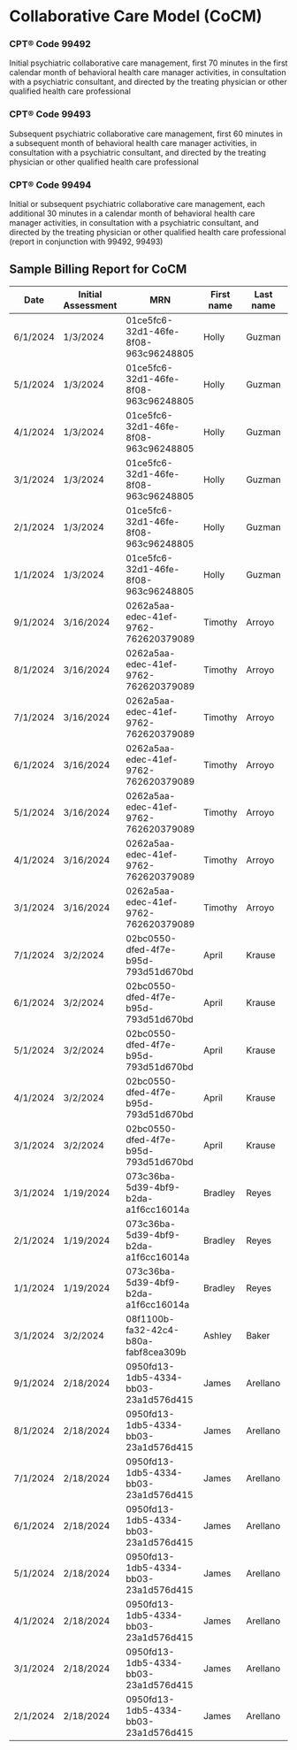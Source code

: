 
# Collaborative Care Model (CoCM)


### CPT® Code 99492
Initial psychiatric collaborative care management, first 70 minutes in the first calendar month of behavioral health care manager activities, in consultation with a psychiatric consultant, and directed by the treating physician or other qualified health care professional

### CPT® Code 99493
Subsequent psychiatric collaborative care management, first 60 minutes in a subsequent month of behavioral health care manager activities, in consultation with a psychiatric consultant, and directed by the treating physician or other qualified health care professional

### CPT® Code 99494
Initial or subsequent psychiatric collaborative care management, each additional 30 minutes in a calendar month of behavioral health care manager activities, in consultation with a psychiatric consultant, and directed by the treating physician or other qualified health care professional (report in conjunction with 99492, 99493)




## Sample Billing Report for CoCM

|   Date      	|   Initial Assessment  	|   MRN                                   	|   First name  	|   Last name  	|   Minutes  	|   Payer               	|   99492  	|   99493  	|   99494  	|   Referring Provider NPI  	|   Problems List  	|
|-------------	|-----------------------	|-----------------------------------------	|---------------	|--------------	|------------	|-----------------------	|----------	|----------	|----------	|---------------------------	|------------------	|
|   6/1/2024  	|   1/3/2024            	|   01ce5fc6-32d1-46fe-8f08-963c96248805  	|   Holly       	|   Guzman     	|   131.26   	|   Cigna               	|   0      	|   TRUE   	|   2      	|   1234567890              	|                  	|
|   5/1/2024  	|   1/3/2024            	|   01ce5fc6-32d1-46fe-8f08-963c96248805  	|   Holly       	|   Guzman     	|   265.72   	|   Cigna               	|   0      	|   TRUE   	|   6      	|   1234567890              	|                  	|
|   4/1/2024  	|   1/3/2024            	|   01ce5fc6-32d1-46fe-8f08-963c96248805  	|   Holly       	|   Guzman     	|   107.16   	|   Cigna               	|   0      	|   TRUE   	|   1      	|   1234567890              	|                  	|
|   3/1/2024  	|   1/3/2024            	|   01ce5fc6-32d1-46fe-8f08-963c96248805  	|   Holly       	|   Guzman     	|   135.317  	|   Cigna               	|   0      	|   TRUE   	|   2      	|   1234567890              	|                  	|
|   2/1/2024  	|   1/3/2024            	|   01ce5fc6-32d1-46fe-8f08-963c96248805  	|   Holly       	|   Guzman     	|   99.86    	|   Cigna               	|   0      	|   TRUE   	|   1      	|   1234567890              	|                  	|
|   1/1/2024  	|   1/3/2024            	|   01ce5fc6-32d1-46fe-8f08-963c96248805  	|   Holly       	|   Guzman     	|   74.22    	|   Cigna               	|   TRUE   	|   0      	|   0      	|   1234567890              	|                  	|
|   9/1/2024  	|   3/16/2024           	|   0262a5aa-edec-41ef-9762-762620379089  	|   Timothy     	|   Arroyo     	|   230.69   	|   Humana              	|   0      	|   TRUE   	|   5      	|   987654321               	|                  	|
|   8/1/2024  	|   3/16/2024           	|   0262a5aa-edec-41ef-9762-762620379089  	|   Timothy     	|   Arroyo     	|   110.71   	|   Humana              	|   0      	|   TRUE   	|   1      	|   987654321               	|                  	|
|   7/1/2024  	|   3/16/2024           	|   0262a5aa-edec-41ef-9762-762620379089  	|   Timothy     	|   Arroyo     	|   311.61   	|   Humana              	|   0      	|   TRUE   	|   8      	|   987654321               	|                  	|
|   6/1/2024  	|   3/16/2024           	|   0262a5aa-edec-41ef-9762-762620379089  	|   Timothy     	|   Arroyo     	|   114.78   	|   Humana              	|   0      	|   TRUE   	|   1      	|   987654321               	|                  	|
|   5/1/2024  	|   3/16/2024           	|   0262a5aa-edec-41ef-9762-762620379089  	|   Timothy     	|   Arroyo     	|   178.55   	|   Humana              	|   0      	|   TRUE   	|   3      	|   987654321               	|                  	|
|   4/1/2024  	|   3/16/2024           	|   0262a5aa-edec-41ef-9762-762620379089  	|   Timothy     	|   Arroyo     	|   54.08    	|   Humana              	|   0      	|   0      	|   0      	|   987654321               	|                  	|
|   3/1/2024  	|   3/16/2024           	|   0262a5aa-edec-41ef-9762-762620379089  	|   Timothy     	|   Arroyo     	|   97.59    	|   Humana              	|   TRUE   	|   0      	|   0      	|   987654321               	|                  	|
|   7/1/2024  	|   3/2/2024            	|   02bc0550-dfed-4f7e-b95d-793d51d670bd  	|   April       	|   Krause     	|   25.54    	|   Cigna               	|   0      	|   0      	|   0      	|   987654321               	|                  	|
|   6/1/2024  	|   3/2/2024            	|   02bc0550-dfed-4f7e-b95d-793d51d670bd  	|   April       	|   Krause     	|   179.43   	|   Cigna               	|   0      	|   TRUE   	|   3      	|   987654321               	|                  	|
|   5/1/2024  	|   3/2/2024            	|   02bc0550-dfed-4f7e-b95d-793d51d670bd  	|   April       	|   Krause     	|   176.71   	|   Cigna               	|   0      	|   TRUE   	|   3      	|   987654321               	|                  	|
|   4/1/2024  	|   3/2/2024            	|   02bc0550-dfed-4f7e-b95d-793d51d670bd  	|   April       	|   Krause     	|   78.07    	|   Cigna               	|   0      	|   TRUE   	|   0      	|   987654321               	|                  	|
|   3/1/2024  	|   3/2/2024            	|   02bc0550-dfed-4f7e-b95d-793d51d670bd  	|   April       	|   Krause     	|   194.6    	|   Cigna               	|   TRUE   	|   0      	|   4      	|   987654321               	|                  	|
|   3/1/2024  	|   1/19/2024           	|   073c36ba-5d39-4bf9-b2da-a1f6cc16014a  	|   Bradley     	|   Reyes      	|   143.1    	|   Aetna (CVS Health)  	|   0      	|   TRUE   	|   2      	|   1234567890              	|                  	|
|   2/1/2024  	|   1/19/2024           	|   073c36ba-5d39-4bf9-b2da-a1f6cc16014a  	|   Bradley     	|   Reyes      	|   107.49   	|   Aetna (CVS Health)  	|   0      	|   TRUE   	|   1      	|   1234567890              	|                  	|
|   1/1/2024  	|   1/19/2024           	|   073c36ba-5d39-4bf9-b2da-a1f6cc16014a  	|   Bradley     	|   Reyes      	|   50.03    	|   Aetna (CVS Health)  	|   0      	|   0      	|   0      	|   1234567890              	|                  	|
|   3/1/2024  	|   3/2/2024            	|   08f1100b-fa32-42c4-b80a-fabf8cea309b  	|   Ashley      	|   Baker      	|   181.4    	|   Anthem, Inc.        	|   TRUE   	|   0      	|   3      	|   987654321               	|                  	|
|   9/1/2024  	|   2/18/2024           	|   0950fd13-1db5-4334-bb03-23a1d576d415  	|   James       	|   Arellano   	|   41.21    	|   Cigna               	|   0      	|   0      	|   0      	|   987654321               	|                  	|
|   8/1/2024  	|   2/18/2024           	|   0950fd13-1db5-4334-bb03-23a1d576d415  	|   James       	|   Arellano   	|   180.05   	|   Cigna               	|   0      	|   TRUE   	|   4      	|   987654321               	|                  	|
|   7/1/2024  	|   2/18/2024           	|   0950fd13-1db5-4334-bb03-23a1d576d415  	|   James       	|   Arellano   	|   128.9    	|   Cigna               	|   0      	|   TRUE   	|   2      	|   987654321               	|                  	|
|   6/1/2024  	|   2/18/2024           	|   0950fd13-1db5-4334-bb03-23a1d576d415  	|   James       	|   Arellano   	|   77.33    	|   Cigna               	|   0      	|   TRUE   	|   0      	|   987654321               	|                  	|
|   5/1/2024  	|   2/18/2024           	|   0950fd13-1db5-4334-bb03-23a1d576d415  	|   James       	|   Arellano   	|   45.33    	|   Cigna               	|   0      	|   0      	|   0      	|   987654321               	|                  	|
|   4/1/2024  	|   2/18/2024           	|   0950fd13-1db5-4334-bb03-23a1d576d415  	|   James       	|   Arellano   	|   50.52    	|   Cigna               	|   0      	|   0      	|   0      	|   987654321               	|                  	|
|   3/1/2024  	|   2/18/2024           	|   0950fd13-1db5-4334-bb03-23a1d576d415  	|   James       	|   Arellano   	|   120.73   	|   Cigna               	|   0      	|   TRUE   	|   2      	|   987654321               	|                  	|
|   2/1/2024  	|   2/18/2024           	|   0950fd13-1db5-4334-bb03-23a1d576d415  	|   James       	|   Arellano   	|   52.66    	|   Cigna               	|   0      	|   0      	|   0      	|   987654321               	|                  	|
